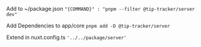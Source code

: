 Add to ~/package.json
`"{COMMAND}" : "pnpm --filter @tip-tracker/server dev"`

Add Dependencies to app/core
`pnpm add -D @tip-tracker/server`

Extend in nuxt.config.ts
`'../../package/server'`
